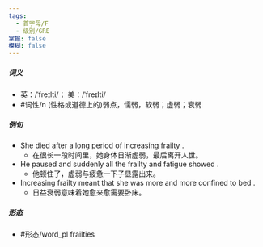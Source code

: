 ```yaml
---
tags:
  - 首字母/F
  - 级别/GRE
掌握: false
模糊: false
---
```

##### 词义
- 英：/ˈfreɪlti/； 美：/ˈfreɪlti/
- #词性/n  (性格或道德上的)弱点，懦弱，软弱；虚弱；衰弱
##### 例句
- She died after a long period of increasing frailty .
	- 在很长一段时间里，她身体日渐虚弱，最后离开人世。
- He paused and suddenly all the frailty and fatigue showed .
	- 他顿住了，虚弱与疲惫一下子显露出来。
- Increasing frailty meant that she was more and more confined to bed .
	- 日益衰弱意味着她愈来愈需要卧床。
##### 形态
- #形态/word_pl frailties
